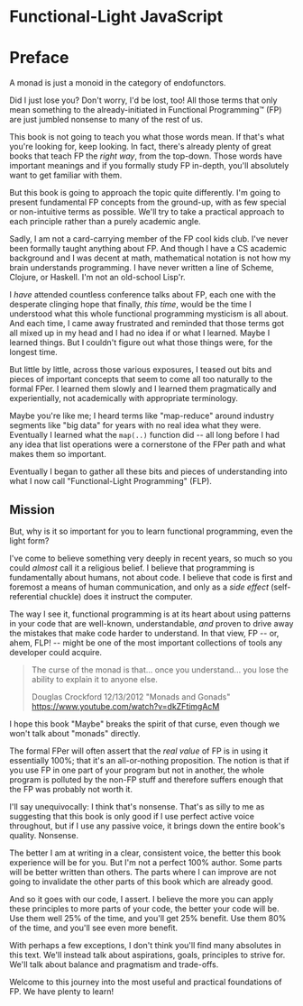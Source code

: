# Functional-Light JavaScript
# Preface

A monad is just a monoid in the category of endofunctors.

Did I just lose you? Don't worry, I'd be lost, too! All those terms that only mean something to the already-initiated in Functional Programming&trade; (FP) are just jumbled nonsense to many of the rest of us.

This book is not going to teach you what those words mean. If that's what you're looking for, keep looking. In fact, there's already plenty of great books that teach FP the *right way*, from the top-down. Those words have important meanings and if you formally study FP in-depth, you'll absolutely want to get familiar with them.

But this book is going to approach the topic quite differently. I'm going to present fundamental FP concepts from the ground-up, with as few special or non-intuitive terms as possible. We'll try to take a practical approach to each principle rather than a purely academic angle.

Sadly, I am not a card-carrying member of the FP cool kids club. I've never been formally taught anything about FP. And though I have a CS academic background and I was decent at math, mathematical notation is not how my brain understands programming. I have never written a line of Scheme, Clojure, or Haskell. I'm not an old-school Lisp'r.

I *have* attended countless conference talks about FP, each one with the desperate clinging hope that finally, *this time*, would be the time I understood what this whole functional programming mysticism is all about. And each time, I came away frustrated and reminded that those terms got all mixed up in my head and I had no idea if or what I learned. Maybe I learned things. But I couldn't figure out what those things were, for the longest time.

But little by little, across those various exposures, I teased out bits and pieces of important concepts that seem to come all too naturally to the formal FPer. I learned them slowly and I learned them pragmatically and experientially, not academically with appropriate terminology.

Maybe you're like me; I heard terms like "map-reduce" around industry segments like "big data" for years with no real idea what they were. Eventually I learned what the `map(..)` function did -- all long before I had any idea that list operations were a cornerstone of the FPer path and what makes them so important.

Eventually I began to gather all these bits and pieces of understanding into what I now call "Functional-Light Programming" (FLP).

## Mission

But, why is it so important for you to learn functional programming, even the light form?

I've come to believe something very deeply in recent years, so much so you could *almost* call it a religious belief. I believe that programming is fundamentally about humans, not about code. I believe that code is first and foremost a means of human communication, and only as a *side effect* (self-referential chuckle) does it instruct the computer.

The way I see it, functional programming is at its heart about using patterns in your code that are well-known, understandable, *and* proven to drive away the mistakes that make code harder to understand. In that view, FP -- or, ahem, FLP! -- might be one of the most important collections of tools any developer could acquire.

> The curse of the monad is that... once you understand... you lose the ability to explain it to anyone else.
>
> Douglas Crockford 12/13/2012
> "Monads and Gonads"
> https://www.youtube.com/watch?v=dkZFtimgAcM

I hope this book "Maybe" breaks the spirit of that curse, even though we won't talk about "monads" directly.

The formal FPer will often assert that the *real value* of FP is in using it essentially 100%; that it's an all-or-nothing proposition. The notion is that if you use FP in one part of your program but not in another, the whole program is polluted by the non-FP stuff and therefore suffers enough that the FP was probably not worth it.

I'll say unequivocally: I think that's nonsense. That's as silly to me as suggesting that this book is only good if I use perfect active voice throughout, but if I use any passive voice, it brings down the entire book's quality. Nonsense.

The better I am at writing in a clear, consistent voice, the better this book experience will be for you. But I'm not a perfect 100% author. Some parts will be better written than others. The parts where I can improve are not going to invalidate the other parts of this book which are already good.

And so it goes with our code, I assert. I believe the more you can apply these principles to more parts of your code, the better your code will be. Use them well 25% of the time, and you'll get 25% benefit. Use them 80% of the time, and you'll see even more benefit.

With perhaps a few exceptions, I don't think you'll find many absolutes in this text. We'll instead talk about aspirations, goals, principles to strive for. We'll talk about balance and pragmatism and trade-offs.

Welcome to this journey into the most useful and practical foundations of FP. We have plenty to learn!
